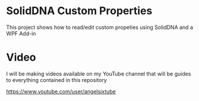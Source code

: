 # SolidDNA Custom Properties
This project shows how to read/edit custom propeties using SolidDNA and a WPF Add-in

# Video
I will be making videos available on my YouTube channel that will be guides to everything contained in this repository

https://www.youtube.com/user/angelsixtube


